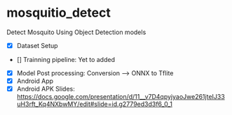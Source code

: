 # mosquitio_detect
Detect Mosquito Using Object Detection models

- [x] Dataset Setup 
- [] Trainning pipeline: Yet to added
- [x] Model Post processing: Conversion --> ONNX to Tflite
- [x] Android App
- [x] Android APK
Slides: https://docs.google.com/presentation/d/11__v7D4qpyjyaoJwe261jteIJ33uH3rft_Kq4NXbwMY/edit#slide=id.g2779ed3d3f6_0_1
